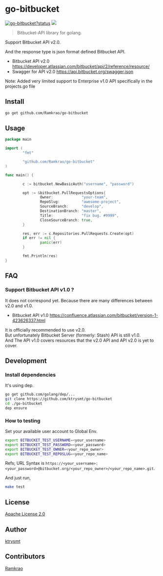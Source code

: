 # go-bitbucket

<a class="repo-badge" href="https://godoc.org/github.com/ktrysmt/go-bitbucket"><img src="https://godoc.org/github.com/ktrysmt/go-bitbucket?status.svg" alt="go-bitbucket?status"></a>
<a href="https://goreportcard.com/report/github.com/ktrysmt/go-bitbucket"><img class="badge" tag="github.com/ktrysmt/go-bitbucket" src="https://goreportcard.com/badge/github.com/ktrysmt/go-bitbucket"></a>

> Bitbucket-API library for golang.

Support Bitbucket API v2.0. 

And the response type is json format defined Bitbucket API.

- Bitbucket API v2.0 <https://developer.atlassian.com/bitbucket/api/2/reference/resource/>
- Swagger for API v2.0 <https://api.bitbucket.org/swagger.json>

Note: Added very limited support to Enterprise v1.0 API specifically in the projects.go file

## Install

```sh
go get github.com/Ramkrao/go-bitbucket
```

## Usage

```go
package main

import (
        "fmt"

        "github.com/Ramkrao/go-bitbucket" 
)

func main() {

        c := bitbucket.NewBasicAuth("username", "password")

        opt := &bitbucket.PullRequestsOptions{
                Owner:             "your-team",
                RepoSlug:          "awesome-project",
                SourceBranch:      "develop",
                DestinationBranch: "master",
                Title:             "fix bug. #9999",
                CloseSourceBranch: true,
        }

        res, err := c.Repositories.PullRequests.Create(opt)
        if err != nil {
                panic(err)
        }

        fmt.Println(res) 
}
```

## FAQ

### Support Bitbucket API v1.0 ?

It does not correspond yet. Because there are many differences between v2.0 and v1.0.

- Bitbucket API v1.0 <https://confluence.atlassian.com/bitbucket/version-1-423626337.html>

It is officially recommended to use v2.0.  
But unfortunately Bitbucket Server (formerly: Stash) API is still v1.0.   
And The API v1.0 covers resources that the v2.0 API and API v2.0 is yet to cover.

## Development

### Install dependencies

It's using dep.

```sh
go get github.com/golang/dep/...
git clone https://github.com/ktrysmt/go-bitbucket 
cd ./go-bitbucket
dep ensure 
```

### How to testing

Set your available user account to Global Env.

```sh
export BITBUCKET_TEST_USERNAME=<your_username> 
export BITBUCKET_TEST_PASSWORD=<your_password> 
export BITBUCKET_TEST_OWNER=<your_repo_owner>  
export BITBUCKET_TEST_REPOSLUG=<your_repo_name>
```

Refs; URL Syntax is `https://<your_username>:<your_password>@bitbucket.org/<your_repo_owner>/<your_repo_name>.git`. 

And just run,

```sh
make test
```

## License

[Apache License 2.0](./LICENSE)

## Author

[ktrysmt](https://github.com/ktrysmt)

## Contributors

[Ramkrao](https://github.com/Ramkrao)
